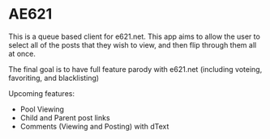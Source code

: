 # AE621
This is a queue based client for e621.net.
This app aims to allow the user to select all of the posts that they wish to view, and then flip through them all at once.

The final goal is to have full feature parody with e621.net (including voteing, favoriting, and blacklisting)

Upcoming features:
- Pool Viewing
- Child and Parent post links
- Comments (Viewing and Posting) with dText
